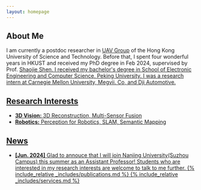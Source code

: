 ```yaml
---
layout: homepage
---
```


## About Me

I am currently a postdoc researcher in <a href="https://uav.hkust.edu.hk/">UAV Group</a> of the Hong Kong University of Science and Technology. Before that, I spent four wonderful years in HKUST and received my PhD degree in Feb 2024, supervised by Prof. <a href="https://uav.hkust.edu.hk/group/"> Shaojie Shen. I received my bachelor's degree in School of Electronic Engineering and Computer Science, Peking University. I was a research intern at Carnegie Mellon University, Megvii. Co, and Dji Automotive.

## Research Interests

- **3D Vision:** 3D Reconstruction, Multi-Sensor Fusion
- **Robotics:** Perception for Robotics, SLAM, Semantic Mapping

## News

- **[Jun. 2024]** Glad to annouce that I will join Nanjing University(Suzhou Campus) this summer as an Assistant Professor! Students who are interested in my research interests are welcome to talk to me further.
{% include_relative _includes/publications.md %}
{% include_relative _includes/services.md %}
